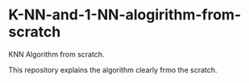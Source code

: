 # K-NN-and-1-NN-alogirithm-from-scratch
KNN Algorithm from scratch.

This repository explains the algorithm clearly frmo the scratch.


